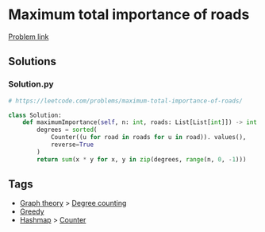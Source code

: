 # Maximum total importance of roads

[Problem link](https://leetcode.com/problems/maximum-total-importance-of-roads/)

## Solutions


### Solution.py
```py
# https://leetcode.com/problems/maximum-total-importance-of-roads/

class Solution:
    def maximumImportance(self, n: int, roads: List[List[int]]) -> int:
        degrees = sorted(
            Counter((u for road in roads for u in road)). values(),
            reverse=True
        )
        return sum(x * y for x, y in zip(degrees, range(n, 0, -1)))
```
## Tags

* [Graph theory](/Collections/graph-theory.md#graph-theory) > [Degree counting](/Collections/graph-theory.md#degree-counting)
* [Greedy](/Collections/greedy.md#greedy)
* [Hashmap](/Collections/hashmap.md#hashmap) > [Counter](/Collections/hashmap.md#counter)

